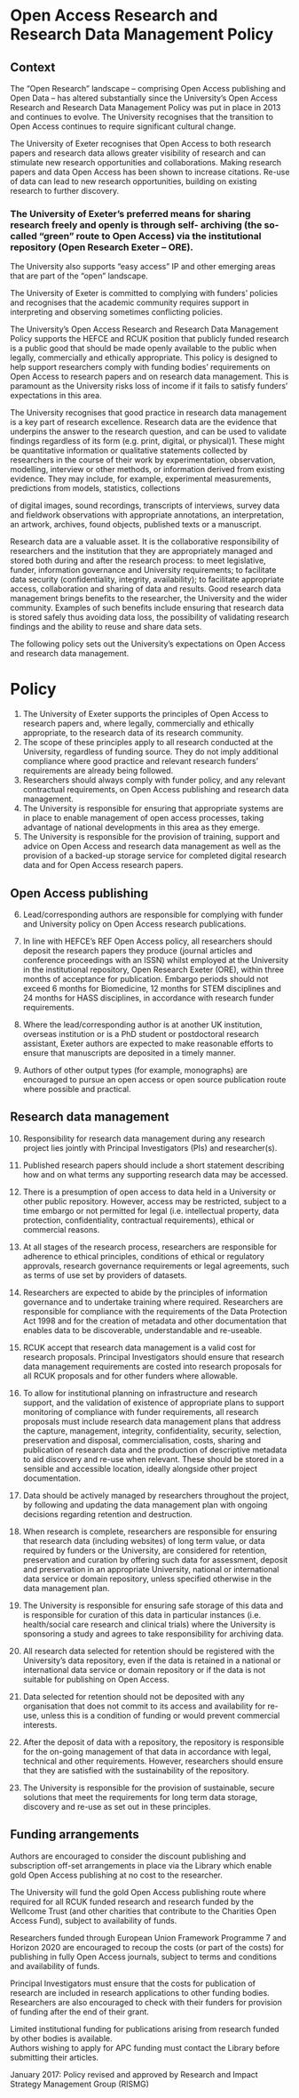 # Open Access Research and Research Data Management Policy  

## Context  

The “Open Research” landscape – comprising Open Access publishing and Open Data – has altered substantially since the University’s Open Access Research and Research Data Management Policy was put in place in 2013 and continues to evolve. The University recognises that the transition to Open Access continues to require significant cultural change.  

The University of Exeter recognises that Open Access to both research papers and research data allows greater visibility of research and can stimulate new research opportunities and collaborations. Making research papers and data Open Access has been shown to increase citations. Re-use of data can lead to new research opportunities, building on existing research to further discovery.  

### The University of Exeter’s preferred means for sharing research freely and openly is through self- archiving (the so-called “green” route to Open Access) via the institutional repository (Open Research Exeter – ORE).  

The University also supports “easy access” IP and other emerging areas that are part of the “open” landscape.  

The University of Exeter is committed to complying with funders’ policies and recognises that the academic community requires support in interpreting and observing sometimes conflicting policies.  

The University’s Open Access Research and Research Data Management Policy supports the HEFCE and RCUK position that publicly funded research is a public good that should be made openly available to the public when legally, commercially and ethically appropriate. This policy is designed to help support researchers comply with funding bodies’ requirements on Open Access to research papers and on research data management. This is paramount as the University risks loss of income if it fails to satisfy funders’ expectations in this area.  

The University recognises that good practice in research data management is a key part of research excellence. Research data are the evidence that underpins the answer to the research question, and can be used to validate findings regardless of its form (e.g. print, digital, or physical)1. These might be quantitative information or qualitative statements collected by researchers in the course of their work by experimentation, observation, modelling, interview or other methods, or information derived from existing evidence. They may include, for example, experimental measurements, predictions from models, statistics, collections  

of digital images, sound recordings, transcripts of interviews, survey data and fieldwork observations with appropriate annotations, an interpretation, an artwork, archives, found objects, published texts or a manuscript.  

Research data are a valuable asset. It is the collaborative responsibility of researchers and the institution that they are appropriately managed and stored both during and after the research process: to meet legislative, funder, information governance and University requirements; to facilitate data security (confidentiality, integrity, availability); to facilitate appropriate access, collaboration and sharing of data and results.  Good research data management brings benefits to the researcher, the University and the wider community. Examples of such benefits include ensuring that research data is stored safely thus avoiding data loss, the possibility of validating research findings and the ability to reuse and share data sets.  

The following policy sets out the University’s expectations on Open Access and research data management.  

# Policy  

1. The University of Exeter supports the principles of Open Access to research papers and, where legally, commercially and ethically appropriate, to the research data of its research community.   
2. The scope of these principles apply to all research conducted at the University, regardless of funding source. They do not imply additional compliance where good practice and relevant research funders’ requirements are already being followed.   
3. Researchers should always comply with funder policy, and any relevant contractual requirements, on Open Access publishing and research data management.   
4. The University is responsible for ensuring that appropriate systems are in place to enable management of open access processes, taking advantage of national developments in this area as they emerge.   
5. The University is responsible for the provision of training, support and advice on Open Access and research data management as well as the provision of a backed-up storage service for completed digital research data and for Open Access research papers.  

## Open Access publishing  

6. Lead/corresponding authors are responsible for complying with funder and University policy on Open Access research publications.  

7. In line with HEFCE’s REF Open Access policy, all researchers should deposit the research papers they produce (journal articles and conference proceedings with an ISSN) whilst employed at the University in the institutional repository, Open Research Exeter (ORE), within three months of acceptance for publication. Embargo periods should not exceed 6 months for Biomedicine, 12 months for STEM disciplines and 24 months for HASS disciplines, in accordance with research funder requirements.   
8. Where the lead/corresponding author is at another UK institution, overseas institution or is a PhD student or postdoctoral research assistant, Exeter authors are expected to make reasonable efforts to ensure that manuscripts are deposited in a timely manner.   
9. Authors of other output types (for example, monographs) are encouraged to pursue an open access or open source publication route where possible and practical.  

## Research data management  

10. Responsibility for research data management during any research project lies jointly with Principal Investigators (PIs) and researcher(s).  

11. Published research papers should include a short statement describing how and on what terms any supporting research data may be accessed.  

12. There is a presumption of open access to data held in a University or other public repository. However, access may be restricted, subject to a time embargo or not permitted for legal (i.e. intellectual property, data protection, confidentiality, contractual requirements), ethical or commercial reasons.  

13. At all stages of the research process, researchers are responsible for adherence to ethical principles, conditions of ethical or regulatory approvals, research governance requirements or legal agreements, such as terms of use set by providers of datasets.  

14. Researchers are expected to abide by the principles of information governance and to undertake training where required. Researchers are responsible for compliance with the requirements of the Data Protection Act 1998 and for the creation of metadata and other documentation that enables data to be discoverable, understandable and re-useable.   
15. RCUK accept that research data management is a valid cost for research proposals. Principal Investigators should ensure that research data management requirements are costed into research proposals for all RCUK proposals and for other funders where allowable.   
16. To allow for institutional planning on infrastructure and research support, and the validation of existence of appropriate plans to support monitoring of compliance with funder requirements, all research proposals must include research data management plans that address the capture, management, integrity, confidentiality, security, selection, preservation and disposal, commercialisation, costs, sharing and publication of research data and the production of descriptive metadata to aid discovery and re-use when relevant. These should be stored in a sensible and accessible location, ideally alongside other project documentation.   
17. Data should be actively managed by researchers throughout the project, by following and updating the data management plan with ongoing decisions regarding retention and destruction.   
18. When research is complete, researchers are responsible for ensuring that research data (including websites) of long term value, or data required by funders or the University, are considered for retention, preservation and curation by offering such data for assessment, deposit and preservation in an appropriate University, national or international data service or domain repository, unless specified otherwise in the data management plan.   
19. The University is responsible for ensuring safe storage of this data and is responsible for curation of this data in particular instances (i.e. health/social care research and clinical trials) where the University is sponsoring a study and agrees to take responsibility for archiving data.   
20. All research data selected for retention should be registered with the University’s data repository, even if the data is retained in a national or international data service or domain repository or if the data is not suitable for publishing on Open Access.   
21. Data selected for retention should not be deposited with any organisation that does not commit to its access and availability for re-use, unless this is a condition of funding or would prevent commercial interests.   
22. After the deposit of data with a repository, the repository is responsible for the on-going management of that data in accordance with legal, technical and other requirements. However, researchers should ensure that they are satisfied with the sustainability of the repository.   
23. The University is responsible for the provision of sustainable, secure solutions that meet the requirements for long term data storage, discovery and re-use as set out in these principles.  

## Funding arrangements  

Authors are encouraged to consider the discount publishing and subscription off-set arrangements in place via the Library which enable gold Open Access publishing at no cost to the researcher.  

The University will fund the gold Open Access publishing route where required for all RCUK funded research and research funded by the Wellcome Trust (and other charities that contribute to the Charities Open Access Fund), subject to availability of funds.  

Researchers funded through European Union Framework Programme 7 and Horizon 2020 are encouraged to recoup the costs (or part of the costs) for publishing in fully Open Access journals, subject to terms and conditions and availability of funds.  

Principal Investigators must ensure that the costs for publication of research are included in research applications to other funding bodies. Researchers are also encouraged to check with their funders for provision of funding after the end of their grant.  

Limited institutional funding for publications arising from research funded by other bodies is available.   
Authors wishing to apply for APC funding must contact the Library before submitting their articles.  

January 2017: Policy revised and approved by Research and Impact Strategy Management Group (RISMG)  